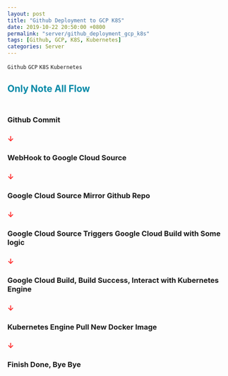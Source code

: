 ```yaml
---
layout: post
title: "Github Deployment to GCP K8S"
date: 2019-10-22 20:50:00 +0800
permalink: "server/github_deployment_gcp_k8s"
tags: [Github, GCP, K8S, Kubernetes]
categories: Server
---
```


`Github` `GCP` `K8S` `Kubernetes`

## <span style="color:#0089A7">Only Note All Flow</span><br><br>

### Github Commit<br>
### <span style="color:#FF2222">↓</span><br>
### WebHook to Google Cloud Source<br>
### <span style="color:#FF2222">↓</span><br>
### Google Cloud Source Mirror Github Repo<br>
### <span style="color:#FF2222">↓</span><br>
### Google Cloud Source Triggers Google Cloud Build with Some logic<br>
### <span style="color:#FF2222">↓</span><br>
### Google Cloud Build, Build Success, Interact with Kubernetes Engine<br>
### <span style="color:#FF2222">↓</span><br>
### Kubernetes Engine Pull New Docker Image<br>
### <span style="color:#FF2222">↓</span><br>
### Finish Done, Bye Bye<br>